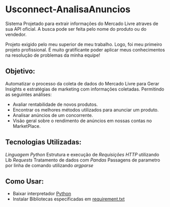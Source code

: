 # Usconnect-AnalisaAnuncios

   Sistema Projetado para extrair informações do Mercado Livre atraves de sua API oficial. A busca pode ser feita pelo nome do produto ou do vendedor.

   Projeto exigido pelo meu superior de meu trabalho. Logo, foi meu primeiro projeto profissional. É muito gratificante poder aplicar meus conhecimentos na resolução de problemas da minha equipe!


## Objetivo:

   Automatizar o processo da coleta de dados do Mercado Livre para Gerar Insights e estratégias de marketing com informações coletadas. Permitindo as seguintes análises:

   * Avaliar rentabilidade de novos produtos.
   * Encontrar os melhores métodos utilizados para anunciar um produto.
   * Analisar anúncios de um concorrente.
   * Visão geral sobre o rendimento de anúncios em nossas contas no MarketPlace.
   
## Tecnologias Utilizadas:

   *Linguagem Python*
   Estrutura e execução de *Requisições HTTP* utilizando Lib *Requests*
   Tratamento de dados com *Pandas*
   Passagens de parametro por linha de comando utilizando *argparse*

## Como Usar:

   * Baixar interpretador [Python](https://www.python.org/downloads/)
   * Instalar Bibliotecas especificadas em [requirement.txt](https://github.com/davichiquetUsconnect-AnalisaAnuncios/blob/main/requirements.txt)